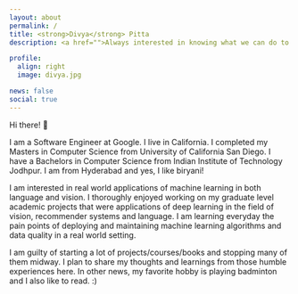 ```yaml
---
layout: about
permalink: /
title: <strong>Divya</strong> Pitta
description: <a href="">Always interested in knowing what we can do to help AI and vice versa!</a>

profile:
  align: right
  image: divya.jpg

news: false
social: true
---
```


Hi there! :wave:

I am a Software Engineer at Google. I live in California. I completed my Masters in Computer Science from University of California San Diego. I have a Bachelors in Computer Science from Indian Institute of Technology Jodhpur. I am from Hyderabad and yes, I like biryani!

I am interested in real world applications of machine learning in both language and vision. I thoroughly enjoyed working on my graduate level academic projects that were applications of deep learning in the field of vision, recommender systems and language. I am learning everyday the pain points of deploying and maintaining machine learning algorithms and data quality in a real world setting.

I am guilty of starting a lot of projects/courses/books and stopping many of them midway. I plan to share my thoughts and learnings from those humble experiences here. In other news, my favorite hobby is playing badminton and I also like to read. :)

<!-- Write your biography here. Tell the world about yourself. Link to your favorite [subreddit](http://reddit.com){:target="\_blank"}. You can put a picture in, too. The code is already in, just name your picture `prof_pic.jpg` and put it in the `img/` folder.

Put your address / P.O. box / other info right below your picture. You can also disable any these elements by editing `profile` property of the YAML header of your `_pages/about.md`. Edit `_bibliography/papers.bib` and Jekyll will render your [publications page](/al-folio/publications/) automatically.

Link to your social media connections, too. This theme is set up to use [Font Awesome icons](http://fortawesome.github.io/Font-Awesome/){:target="\_blank"} and [Academicons](https://jpswalsh.github.io/academicons/){:target="\_blank"}, like the ones below. Add your Facebook, Twitter, LinkedIn, Google Scholar, or just disable all of them. -->
